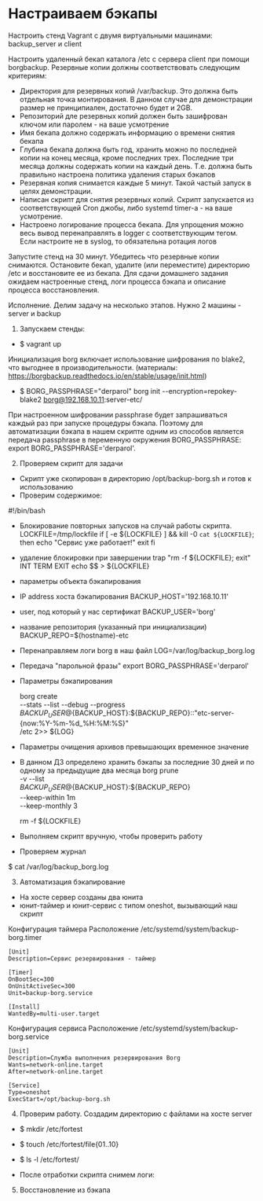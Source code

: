 # Настраиваем бэкапы
Настроить стенд Vagrant с двумя виртуальными машинами: backup_server и client

Настроить удаленный бекап каталога /etc c сервера client при помощи borgbackup. Резервные копии должны соответствовать следующим критериям:

- Директория для резервных копий /var/backup. Это должна быть отдельная точка монтирования. В данном случае для демонстрации размер не принципиален, достаточно будет и 2GB.
- Репозиторий дле резервных копий должен быть зашифрован ключом или паролем - на ваше усмотрение
- Имя бекапа должно содержать информацию о времени снятия бекапа
- Глубина бекапа должна быть год, хранить можно по последней копии на конец месяца, кроме последних трех. Последние три месяца должны содержать копии на каждый день. Т.е. должна быть правильно настроена политика удаления старых бэкапов
- Резервная копия снимается каждые 5 минут. Такой частый запуск в целях демонстрации.
- Написан скрипт для снятия резервных копий. Скрипт запускается из соответствующей Cron джобы, либо systemd timer-а - на ваше усмотрение.
- Настроено логирование процесса бекапа. Для упрощения можно весь вывод перенаправлять в logger с соответствующим тегом. Если настроите не в syslog, то обязательна ротация логов

Запустите стенд на 30 минут. Убедитесь что резервные копии снимаются. Остановите бекап, удалите (или переместите) директорию /etc и восстановите ее из бекапа. Для сдачи домашнего задания ожидаем настроенные стенд, логи процесса бэкапа и описание процесса восстановления.


Исполнение.
Делим задачу на несколько этапов.
Нужно 2 машины - server и backup

1. Запускаем стенды:
- $ vagrant up

Инициализация borg включает использование шифрования по blake2, что выгоднее в производительности.
(материалы: https://borgbackup.readthedocs.io/en/stable/usage/init.html)

- $ BORG_PASSPHRASE="derparol" borg init --encryption=repokey-blake2 borg@192.168.10.11:server-etc/

При настроенном шифровании passphrase будет запрашиваться каждый раз при запуске процедуры бэкапа. Поэтому для автоматизации бэкапа в нашем скрипте одним из способов является передача passphrase в переменную окружения BORG_PASSPHRASE: export BORG_PASSPHRASE='derparol'.

2. Проверяем скрипт для задачи
- Скрипт уже скопирован в директорию /opt/backup-borg.sh и готов к использованию
- Проверим содержимое:

#!/bin/bash

-  Блокирование повторных запусков на случай работы скрипта.
     LOCKFILE=/tmp/lockfile
     if [ -e ${LOCKFILE} ] && kill -0 `cat ${LOCKFILE}`; then
     echo "Сервис уже работает!"
     exit
     fi
-  удаление блокировки при завершении
     trap "rm -f ${LOCKFILE}; exit" INT TERM EXIT
     echo $$ > ${LOCKFILE}

-   параметры объекта бэкапирования
-  IP address хоста бэкапирования
     BACKUP_HOST='192.168.10.11'
-  user, под который у нас сертификат
     BACKUP_USER='borg'
-  название репозитория (указанный при инициализации)
     BACKUP_REPO=$(hostname)-etc
-  Перенаправляем логи borg в наш файл 
     LOG=/var/log/backup_borg.log
-  Передача "парольной фразы"
     export BORG_PASSPHRASE='derparol'
-  Параметры бэкапирования

     borg create \
       --stats --list --debug --progress \
       ${BACKUP_USER}@${BACKUP_HOST}:${BACKUP_REPO}::"etc-server-{now:%Y-%m-%d_%H:%M:%S}" \
       /etc 2>> ${LOG}

-  Параметры очищения архивов превышающих временное значение
-  В данном ДЗ определено хранить бэкапы за последние 30 дней и по одному за предыдущие два месяца
     borg prune \
       -v --list \
       ${BACKUP_USER}@${BACKUP_HOST}:${BACKUP_REPO} \
       --keep-within 1m \
       --keep-monthly 3 

     rm -f ${LOCKFILE}

- Выполняем скрипт вручную, чтобы проверить работу
- Проверяем журнал

$ cat /var/log/backup_borg.log 

3. Автоматизация бэкапирование

- На хосте сервер созданы два юнита
- юнит-таймер и юнит-сервис с типом oneshot, вызывающий наш скрипт

Конфигурация таймера
Расположение  /etc/systemd/system/backup-borg.timer

    [Unit]
    Description=Сервис резервирования - таймер

    [Timer]
    OnBootSec=300
    OnUnitActiveSec=300
    Unit=backup-borg.service

    [Install]
    WantedBy=multi-user.target

Конфигурация сервиса
Расположение /etc/systemd/system/backup-borg.service

    [Unit]
    Description=Служба выполнения резервирования Borg
    Wants=network-online.target
    After=network-online.target

    [Service]
    Type=oneshot
    ExecStart=/opt/backup-borg.sh

4. Проверим работу.
Создадим директорию с файлами на хосте server

- $ mkdir /etc/fortest
- $ touch /etc/fortest/file{01..10}
- $ ls -l /etc/fortest/

- После отработки скрипта снимем логи:

5. Восстановление из бэкапа





